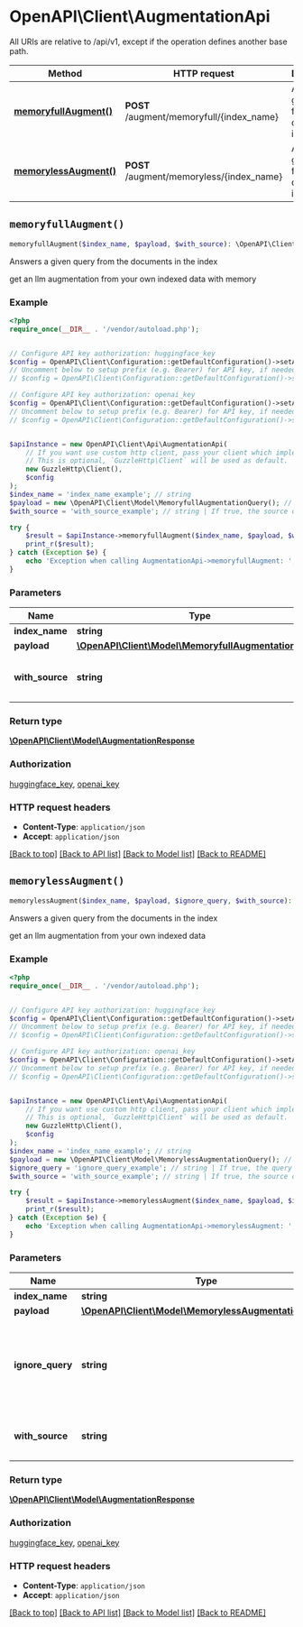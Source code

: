 # OpenAPI\Client\AugmentationApi

All URIs are relative to /api/v1, except if the operation defines another base path.

| Method | HTTP request | Description |
| ------------- | ------------- | ------------- |
| [**memoryfullAugment()**](AugmentationApi.md#memoryfullAugment) | **POST** /augment/memoryfull/{index_name} | Answers a given query from the documents in the index |
| [**memorylessAugment()**](AugmentationApi.md#memorylessAugment) | **POST** /augment/memoryless/{index_name} | Answers a given query from the documents in the index |


## `memoryfullAugment()`

```php
memoryfullAugment($index_name, $payload, $with_source): \OpenAPI\Client\Model\AugmentationResponse
```

Answers a given query from the documents in the index

get an llm augmentation from your own indexed data with memory

### Example

```php
<?php
require_once(__DIR__ . '/vendor/autoload.php');


// Configure API key authorization: huggingface_key
$config = OpenAPI\Client\Configuration::getDefaultConfiguration()->setApiKey('X-HUGGINGFACE-KEY', 'YOUR_API_KEY');
// Uncomment below to setup prefix (e.g. Bearer) for API key, if needed
// $config = OpenAPI\Client\Configuration::getDefaultConfiguration()->setApiKeyPrefix('X-HUGGINGFACE-KEY', 'Bearer');

// Configure API key authorization: openai_key
$config = OpenAPI\Client\Configuration::getDefaultConfiguration()->setApiKey('X-OPENAI-KEY', 'YOUR_API_KEY');
// Uncomment below to setup prefix (e.g. Bearer) for API key, if needed
// $config = OpenAPI\Client\Configuration::getDefaultConfiguration()->setApiKeyPrefix('X-OPENAI-KEY', 'Bearer');


$apiInstance = new OpenAPI\Client\Api\AugmentationApi(
    // If you want use custom http client, pass your client which implements `GuzzleHttp\ClientInterface`.
    // This is optional, `GuzzleHttp\Client` will be used as default.
    new GuzzleHttp\Client(),
    $config
);
$index_name = 'index_name_example'; // string
$payload = new \OpenAPI\Client\Model\MemoryfullAugmentationQuery(); // \OpenAPI\Client\Model\MemoryfullAugmentationQuery
$with_source = 'with_source_example'; // string | If true, the source of the answer is returned

try {
    $result = $apiInstance->memoryfullAugment($index_name, $payload, $with_source);
    print_r($result);
} catch (Exception $e) {
    echo 'Exception when calling AugmentationApi->memoryfullAugment: ', $e->getMessage(), PHP_EOL;
}
```

### Parameters

| Name | Type | Description  | Notes |
| ------------- | ------------- | ------------- | ------------- |
| **index_name** | **string**|  | |
| **payload** | [**\OpenAPI\Client\Model\MemoryfullAugmentationQuery**](../Model/MemoryfullAugmentationQuery.md)|  | |
| **with_source** | **string**| If true, the source of the answer is returned | [optional] |

### Return type

[**\OpenAPI\Client\Model\AugmentationResponse**](../Model/AugmentationResponse.md)

### Authorization

[huggingface_key](../../README.md#huggingface_key), [openai_key](../../README.md#openai_key)

### HTTP request headers

- **Content-Type**: `application/json`
- **Accept**: `application/json`

[[Back to top]](#) [[Back to API list]](../../README.md#endpoints)
[[Back to Model list]](../../README.md#models)
[[Back to README]](../../README.md)

## `memorylessAugment()`

```php
memorylessAugment($index_name, $payload, $ignore_query, $with_source): \OpenAPI\Client\Model\AugmentationResponse
```

Answers a given query from the documents in the index

get an llm augmentation from your own indexed data

### Example

```php
<?php
require_once(__DIR__ . '/vendor/autoload.php');


// Configure API key authorization: huggingface_key
$config = OpenAPI\Client\Configuration::getDefaultConfiguration()->setApiKey('X-HUGGINGFACE-KEY', 'YOUR_API_KEY');
// Uncomment below to setup prefix (e.g. Bearer) for API key, if needed
// $config = OpenAPI\Client\Configuration::getDefaultConfiguration()->setApiKeyPrefix('X-HUGGINGFACE-KEY', 'Bearer');

// Configure API key authorization: openai_key
$config = OpenAPI\Client\Configuration::getDefaultConfiguration()->setApiKey('X-OPENAI-KEY', 'YOUR_API_KEY');
// Uncomment below to setup prefix (e.g. Bearer) for API key, if needed
// $config = OpenAPI\Client\Configuration::getDefaultConfiguration()->setApiKeyPrefix('X-OPENAI-KEY', 'Bearer');


$apiInstance = new OpenAPI\Client\Api\AugmentationApi(
    // If you want use custom http client, pass your client which implements `GuzzleHttp\ClientInterface`.
    // This is optional, `GuzzleHttp\Client` will be used as default.
    new GuzzleHttp\Client(),
    $config
);
$index_name = 'index_name_example'; // string
$payload = new \OpenAPI\Client\Model\MemorylessAugmentationQuery(); // \OpenAPI\Client\Model\MemorylessAugmentationQuery
$ignore_query = 'ignore_query_example'; // string | If true, the query is ignored and instead only the elasticsearch filter is applied
$with_source = 'with_source_example'; // string | If true, the source of the answer is returned

try {
    $result = $apiInstance->memorylessAugment($index_name, $payload, $ignore_query, $with_source);
    print_r($result);
} catch (Exception $e) {
    echo 'Exception when calling AugmentationApi->memorylessAugment: ', $e->getMessage(), PHP_EOL;
}
```

### Parameters

| Name | Type | Description  | Notes |
| ------------- | ------------- | ------------- | ------------- |
| **index_name** | **string**|  | |
| **payload** | [**\OpenAPI\Client\Model\MemorylessAugmentationQuery**](../Model/MemorylessAugmentationQuery.md)|  | |
| **ignore_query** | **string**| If true, the query is ignored and instead only the elasticsearch filter is applied | [optional] |
| **with_source** | **string**| If true, the source of the answer is returned | [optional] |

### Return type

[**\OpenAPI\Client\Model\AugmentationResponse**](../Model/AugmentationResponse.md)

### Authorization

[huggingface_key](../../README.md#huggingface_key), [openai_key](../../README.md#openai_key)

### HTTP request headers

- **Content-Type**: `application/json`
- **Accept**: `application/json`

[[Back to top]](#) [[Back to API list]](../../README.md#endpoints)
[[Back to Model list]](../../README.md#models)
[[Back to README]](../../README.md)
